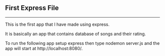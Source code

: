 First Express File
--------------------------
--------------------------

This is the first app that I have made using express.

It is basically an app that contains database of songs and their rating.

To run the following app setup express then type nodemon server.js and the
app will start at http://localhost:8080/.
